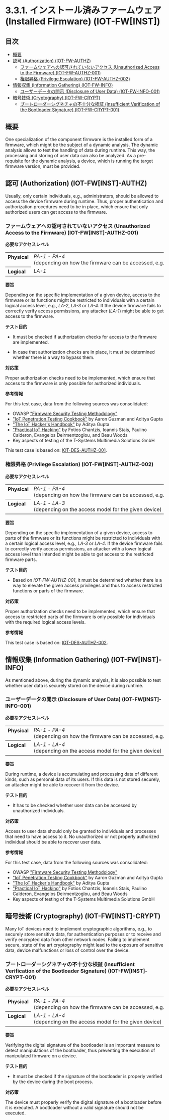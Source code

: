 # 3.3.1. インストール済みファームウェア (Installed Firmware) (IOT-FW[INST])

## 目次
* [概要](#overview)
* [認可 (Authorization) (IOT-FW-AUTHZ)](#authorization-iot-fw[inst]-authz)
  * [ファームウェアへの認可されていないアクセス (Unauthorized Access to the Firmware) (IOT-FW-AUTHZ-001)](#unauthorized-access-to-the-firmware-iot-fw[inst]-authz-001)
  * [権限昇格 (Privilege Escalation) (IOT-FW-AUTHZ-002)](#privilege-escalation-iot-fw[inst]-authz-002)
* [情報収集 (Information Gathering) (IOT-FW-INFO)](#information-gathering-iot-fw[inst]-info)
  * [ユーザーデータの開示 (Disclosure of User Data) (IOT-FW-INFO-001)](#disclosure-of-user-data-iot-fw[inst]-info-001)
* [暗号技術 (Cryptography) (IOT-FW-CRYPT)](#cryptography-iot-fw[inst]-crypt)
  * [ブートローダーシグネチャの不十分な検証 (Insufficient Verification of the Bootloader Signature) (IOT-FW-CRYPT-001)](#insufficient-verification-of-the-bootloader-signature-iot-fw[inst]-crypt-001)




## 概要

One specialization of the component firmware is the installed form of a firmware, which might be the subject of a dynamic analysis. The dynamic analysis allows to test the handling of data during runtime. This way, the processing and storing of user data can also be analyzed. As a pre-requisite for the dynamic analysis, a device, which is running the target firmware version, must be provided.



## 認可 (Authorization) (IOT-FW[INST]-AUTHZ)

Usually, only certain individuals, e.g., administrators, should be allowed to access the device firmware during runtime. Thus, proper authentication and authorization procedures need to be in place, which ensure that only authorized users can get access to the firmware.

### ファームウェアへの認可されていないアクセス (Unauthorized Access to the Firmware) (IOT-FW[INST]-AUTHZ-001)

**必要なアクセスレベル**

<table width="100%">
	<tr valign="top">
		<th width="1%" align="left">Physical</th>
 <td><i>PA-1</i> - <i>PA-4</i><br>(depending on how the firmware can be accessed, e.g., via an internal/physical debugging interface or remotely via SSH)</td>
	</tr>
	<tr valign="top">
		<th align="left">Logical</th>
		<td><i>LA-1</i></td>
	</tr>
</table>

**要旨**

Depending on the specific implementation of a given device, access to the firmware or its functions might be restricted to individuals with a certain logical access level, e.g., *LA-2*, *LA-3* or *LA-4*. If the device firmware fails to correctly verify access permissions, any attacker (*LA-1*) might be able to get access to the firmware.

**テスト目的**

- It must be checked if authorization checks for access to the firmware are implemented.

- In case that authorization checks are in place, it must be determined whether there is a way to bypass them.

**対応策**

Proper authorization checks need to be implemented, which ensure that access to the firmware is only possible for authorized individuals.

**参考情報**

For this test case, data from the following sources was consolidated:

* OWASP ["Firmware Security Testing Methodology"][owasp_fstm]
* ["IoT Penetration Testing Cookbook"][iot_penetration_testing_cookbook] by Aaron Guzman and Aditya Gupta
* ["The IoT Hacker's Handbook"][iot_hackers_handbook] by Aditya Gupta
* ["Practical IoT Hacking"][practical_iot_hacking] by Fotios Chantzis, Ioannis Stais, Paulino Calderon, Evangelos Deirmentzoglou, and Beau Woods
* Key aspects of testing of the T-Systems Multimedia Solutions GmbH

This test case is based on: [IOT-DES-AUTHZ-001](../data_exchange_services/README.md#unauthorized-access-to-the-data-exchange-service-iot-des-authz-001).

### 権限昇格 (Privilege Escalation) (IOT-FW[INST]-AUTHZ-002)

**必要なアクセスレベル**

<table width="100%">
	<tr valign="top">
		<th width="1%" align="left">Physical</th>
 <td><i>PA-1</i> - <i>PA-4</i><br>(depending on how the firmware can be accessed, e.g., via an internal/physical debugging interface or remotely via SSH)</td>
	</tr>
	<tr valign="top">
		<th align="left">Logical</th>
		<td><i>LA-1</i> - <i>LA-3</i><br>(depending on the access model for the given device) </td>
	</tr>
</table>

**要旨**

Depending on the specific implementation of a given device, access to parts of the firmware or its functions might be restricted to individuals with a certain logical access level, e.g., *LA-3* or *LA-4*. If the device firmware fails to correctly verify access permissions, an attacker with a lower logical access level than intended might be able to get access to the restricted firmware parts.

**テスト目的**

- Based on *IOT-FW-AUTHZ-001*, it must be determined whether there is a way to elevate the given access privileges and thus to access restricted functions or parts of the firmware.

**対応策**

Proper authorization checks need to be implemented, which ensure that access to restricted parts of the firmware is only possible for individuals with the required logical access levels.

**参考情報**

This test case is based on: [IOT-DES-AUTHZ-002](../data_exchange_services/README.md#privilege-escalation-iot-des-authz-002).



## 情報収集 (Information Gathering) (IOT-FW[INST]-INFO)

As mentioned above, during the dynamic analysis, it is also possible to test whether user data is securely stored on the device during runtime.

### ユーザーデータの開示 (Disclosure of User Data) (IOT-FW[INST]-INFO-001)

**必要なアクセスレベル**

<table width="100%">
	<tr valign="top">
		<th width="1%" align="left">Physical</th>
 <td><i>PA-1</i> - <i>PA-4</i><br>(depending on how the firmware can be accessed, e.g., via an internal/physical debugging interface or remotely via SSH)</td>
	</tr>
	<tr valign="top">
		<th align="left">Logical</th>
		<td><i>LA-1</i> - <i>LA-4</i><br>(depending on the access model for the given device) </td>
	</tr>
</table>

**要旨**

During runtime, a device is accumulating and processing data of different kinds, such as personal data of its users. If this data is not stored securely, an attacker might be able to recover it from the device.

**テスト目的**

- It has to be checked whether user data can be accessed by unauthorized individuals.

**対応策**

Access to user data should only be granted to individuals and processes that need to have access to it. No unauthorized or not properly authorized individual should be able to recover user data.

**参考情報**

For this test case, data from the following sources was consolidated:

* OWASP ["Firmware Security Testing Methodology"][owasp_fstm]
* ["IoT Penetration Testing Cookbook"][iot_penetration_testing_cookbook] by Aaron Guzman and Aditya Gupta
* ["The IoT Hacker's Handbook"][iot_hackers_handbook] by Aditya Gupta
* ["Practical IoT Hacking"][practical_iot_hacking] by Fotios Chantzis, Ioannis Stais, Paulino Calderon, Evangelos Deirmentzoglou, and Beau Woods
* Key aspects of testing of the T-Systems Multimedia Solutions GmbH



## 暗号技術 (Cryptography) (IOT-FW[INST]-CRYPT)

Many IoT devices need to implement cryptographic algorithms, e.g., to securely store sensitive data, for authentication purposes or to receive and verify encrypted data from other network nodes. Failing to implement secure, state of the art cryptography might lead to the exposure of sensitive data, device malfunctions or loss of control over the device.

### ブートローダーシグネチャの不十分な検証 (Insufficient Verification of the Bootloader Signature) (IOT-FW[INST]-CRYPT-001)

**必要なアクセスレベル**

<table width="100%">
	<tr valign="top">
		<th width="1%" align="left">Physical</th>
 <td><i>PA-1</i> - <i>PA-4</i><br>(depending on how the firmware can be accessed, e.g., via an internal/physical debugging interface or remotely via SSH)</td>
	</tr>
	<tr valign="top">
		<th align="left">Logical</th>
		<td><i>LA-1</i> - <i>LA-4</i><br>(depending on the access model for the given device) </td>
	</tr>
</table>

**要旨**

Verifying the digital signature of the bootloader is an important measure to detect manipulations of the bootloader, thus preventing the execution of manipulated firmware on a device.

**テスト目的**

- It must be checked if the signature of the bootloader is properly verified by the device during the boot process.

**対応策**

The device must properly verify the digital signature of a bootloader before it is executed. A bootloader without a valid signature should not be executed.



[owasp_fstm]: https://github.com/scriptingxss/owasp-fstm	"OWASP Firmware Security Testing Methodology"
[iot_penetration_testing_cookbook]: https://www.packtpub.com/product/iot-penetration-testing-cookbook/9781787280571	"IoT Penetration Testing Cookbook"
[iot_hackers_handbook]: https://link.springer.com/book/10.1007/978-1-4842-4300-8	"The IoT Hacker's Handbook"
[practical_iot_hacking]: https://nostarch.com/practical-iot-hacking	"Practical IoT Hacking"
